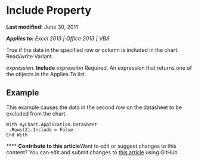 
# Include Property

 **Last modified:** June 30, 2011

 _**Applies to:** Excel 2013 | Office 2013 | VBA_

True if the data in the specified row or column is included in the chart. Read/write Variant.

 _expression_. **Include**
 _expression_ Required. An expression that returns one of the objects in the Applies To list.

## Example

This example causes the data in the second row on the datasheet to be excluded from the chart.


```
With myChart.Application.DataSheet 
 .Rows(2).Include = False 
End With
```


****   **Contribute to this article**Want to edit or suggest changes to this content? You can edit and submit changes to  [this article](https://github.com/jhershey00/VBA_Excel_Test/OpenXMLCon/articles/ed92c49d-88fc-7f44-15cf-0641032157b2.md) using GitHub.

